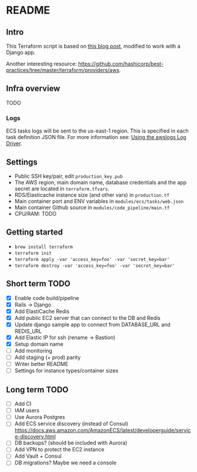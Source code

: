 # README

## Intro

This Terraform script is based on [this blog post](https://thecode.pub/easy-deploy-your-docker-applications-to-aws-using-ecs-and-fargate-a988a1cc842f), modified to work with a Django app.

Another interesting resource: https://github.com/hashicorp/best-practices/tree/master/terraform/providers/aws.

## Infra overview

TODO

### Logs

ECS tasks logs will be sent to the us-east-1 region. This is specified in each task
definition JSON file. For more information see: [Using the awslogs Log Driver](https://docs.aws.amazon.com/AmazonECS/latest/developerguide/using_awslogs.html).

## Settings

* Public SSH key/pair, edit `production_key.pub`
* The AWS region, main domain name, database credentials and the app secret are located
in `terraform.tfvars`.
* RDS/Elasticache instance size (and other vars) in `production.tf`
* Main container port and ENV variables in `modules/ecs/tasks/web.json`
* Main container Github source in `modules/code_pipeline/main.tf`
* CPU/RAM: TODO

## Getting started

* `brew install terraform`
* `terraform init`
* `terraform apply -var 'access_key=foo' -var 'secret_key=bar'`
* `terraform destroy -var 'access_key=foo' -var 'secret_key=bar'`

## Short term TODO

- [x] Enable code build/pipeline
- [x] Rails -> Django
- [x] Add ElastiCache Redis
- [x] Add public EC2 server that can connect to the DB and Redis
- [x] Update django sample app to connect from DATABASE_URL and REDIS_URL
- [x] Add Elastic IP for ssh (rename -> Bastion)
- [x] Setup domain name
- [ ] Add monitoring
- [ ] Add staging (+ prod) parity
- [ ] Writer better README
- [ ] Settings for instance types/container sizes

## Long term TODO

- [ ] Add CI
- [ ] IAM users
- [ ] Use Aurora Postgres
- [ ] Add ECS service discovery (instead of Consul) https://docs.aws.amazon.com/AmazonECS/latest/developerguide/service-discovery.html
- [ ] DB backups? (should be included with Aurora)
- [ ] Add VPN to protect the EC2 instance
- [ ] Add Vault + Consul
- [ ] DB migrations? Maybe we need a console
